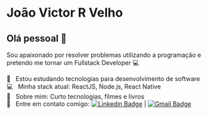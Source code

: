 
# João Victor R Velho

## Olá pessoal 👋
Sou apaixonado por resolver problemas utilizando a programação e
pretendo me tornar um Fullstack Developer :computer:

 :rocket:  &nbsp; Estou estudando tecnologias para desenvolvimento de software
 <br/> :computer: &nbsp; Minha stack atual: ReactJS, Node.js, React Native
 <br/> 💬  &nbsp; Sobre mim: Curto tecnologias, filmes e livros
 <br/> :email: &nbsp; Entre em contato comigo: [![Linkedin Badge](https://img.shields.io/badge/-JoãoVictorVelho-blue?style=flat-square&logo=Linkedin&logoColor=white&link=https://www.linkedin.com/in/joão-victor-rivoiro-velho-4a3372138/)](https://www.linkedin.com/in/joão-victor-rivoiro-velho-4a3372138/)
| [![Gmail Badge](https://img.shields.io/badge/-joaovictor.rv39@gmail.com-c14438?style=flat-square&logo=Gmail&logoColor=white&link=mailto:joaovictor.rv39@gmail.com)](mailto:joaovictor.rv39@gmail.com)


<!--
**JoaoVelho/JoaoVelho** is a ✨ _special_ ✨ repository because its `README.md` (this file) appears on your GitHub profile.

Here are some ideas to get you started:

- 🔭 I’m currently working on ...
- 🌱 I’m currently learning ...
- 👯 I’m looking to collaborate on ...
- 🤔 I’m looking for help with ...
- 💬 Ask me about ...
- 📫 How to reach me: ...
- 😄 Pronouns: ...
- ⚡ Fun fact: ...
-->
